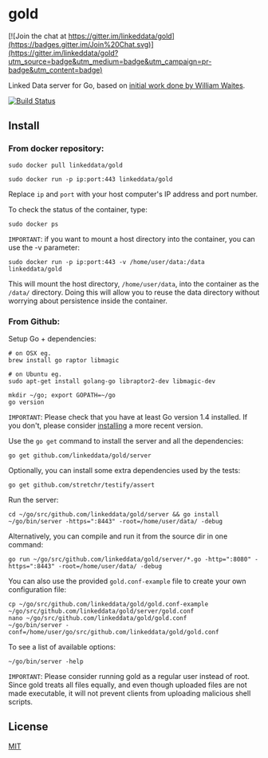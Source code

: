# gold

[![Join the chat at https://gitter.im/linkeddata/gold](https://badges.gitter.im/Join%20Chat.svg)](https://gitter.im/linkeddata/gold?utm_source=badge&utm_medium=badge&utm_campaign=pr-badge&utm_content=badge)

Linked Data server for Go, based on [initial work done by William Waites](https://bitbucket.org/ww/gold).

[![Build Status](https://travis-ci.org/linkeddata/gold.svg?branch=master)](https://travis-ci.org/linkeddata/gold)

## Install

### From docker repository:

    sudo docker pull linkeddata/gold

    sudo docker run -p ip:port:443 linkeddata/gold

Replace `ip` and `port` with your host computer's IP address and port number.

To check the status of the container, type:

    sudo docker ps

`IMPORTANT`: if you want to mount a host directory into the container, you can use the -v parameter:

    sudo docker run -p ip:port:443 -v /home/user/data:/data linkeddata/gold

This will mount the host directory, `/home/user/data`, into the container as the `/data/` directory. Doing this will allow you to reuse the data directory without worrying about persistence inside the container.


### From Github:

Setup Go + dependencies:

    # on OSX eg.
    brew install go raptor libmagic

    # on Ubuntu eg.
    sudo apt-get install golang-go libraptor2-dev libmagic-dev

    mkdir ~/go; export GOPATH=~/go
    go version

`IMPORTANT`: Please check that you have at least Go version 1.4 installed. If you don't, please consider [installing](http://golang.org/doc/install) a more recent version.

Use the `go get` command to install the server and all the dependencies:

    go get github.com/linkeddata/gold/server

Optionally, you can install some extra dependencies used by the tests:

    go get github.com/stretchr/testify/assert

Run the server:

    cd ~/go/src/github.com/linkeddata/gold/server && go install
    ~/go/bin/server -https=":8443" -root=/home/user/data/ -debug

Alternatively, you can compile and run it from the source dir in one command:

    go run ~/go/src/github.com/linkeddata/gold/server/*.go -http=":8080" -https=":8443" -root=/home/user/data/ -debug

You can also use the provided `gold.conf-example` file to create your own configuration file:

    cp ~/go/src/github.com/linkeddata/gold/gold.conf-example ~/go/src/github.com/linkeddata/gold/server/gold.conf
    nano ~/go/src/github.com/linkeddata/gold/gold.conf
    ~/go/bin/server -conf=/home/user/go/src/github.com/linkeddata/gold/gold.conf

To see a list of available options:

    ~/go/bin/server -help

`IMPORTANT`: Please consider running gold as a regular user instead of root. Since gold treats all files equally, and even though uploaded files are not made executable, it will not prevent clients from uploading malicious shell scripts.

## License

[MIT](http://joe.mit-license.org/)
